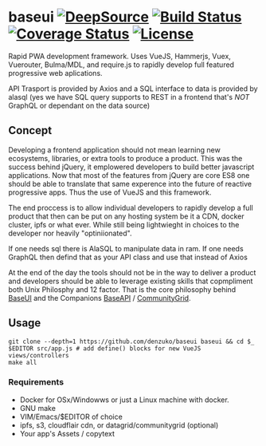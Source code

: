 # baseui [![DeepSource](https://static.deepsource.io/deepsource-badge-light-mini.svg)](https://deepsource.io/gh/denzuko/baseui/?ref=repository-badge) [![Build Status](https://travis-ci.org/denzuko/baseui.svg?branch=master)](https://travis-ci.org/sanketsaurav/s3tree) [![Coverage Status](https://coveralls.io/repos/github/denzuko/baseui/badge.svg?branch=master)](https://coveralls.io/github/denzuko/baseui?branch=master) [![License](https://badgen.net/github/license/denzuko/baseui)](https://github.com/denzuko/baseui/blob/master/LICENSE)
Rapid PWA development framework. Uses VueJS, Hammerjs, Vuex, Vuerouter, Bulma/MDL, and require.js to rapidly develop full featured progressive web aplications.

API Trasport is provided by Axios and a SQL interface to data is provided by alasql (yes we have SQL query supports to REST in a frontend that's *NOT* GraphQL or dependant on the data source)

## Concept
Developing a frontend application should not mean learning new ecosystems, libraries, or extra tools to produce a product. This was the success behind jQuery, it emplowered developers to build better javascript applications. Now that most of the features from jQuery are core ES8 one should be able to translate that same experence into the future of reactive progressive apps. Thus the use of VueJS and this framework.

The end proccess is to allow individual developers to rapidly develop a full product that then can be put on any hosting system be it a CDN, docker cluster, ipfs or what ever. While still being lightwieght in choices to the developer nor heavily "optiniionated".

If one needs sql there is AlaSQL to manipulate data in ram. If one needs GraphQL then defind that as your API class and use that instead of Axios

At the end of the day the tools should not be in the way to deliver a product and developers should be able to leverage existing skills that copmpliment both Unix Philosphy and 12 factor. That is the core philosophy behind [BaseUI](https://github.com/denzuko/baseui/blob/master/README.md) and the Companions [BaseAPI](https://github.com/denzuko/baseapi/blob/master/README.md) / [CommunityGrid](https://github.com/Dallas-Makerspace/CommunityGrid/blob/master/README.md).

## Usage

```
git clone --depth=1 https://github.com/denzuko/baseui baseui && cd $_
$EDITOR src/app.js # add define() blocks for new VueJS views/controllers
make all
```

### Requirements
- Docker for OSx/Windowws or just a Linux machine with docker.
- GNU make
- VIM/Emacs/$EDITOR of choice
- ipfs, s3, cloudflair cdn, or datagrid/communitygrid (optional)
- Your app's Assets / copytext
